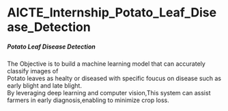 # AICTE_Internship_Potato_Leaf_Disease_Detection
<h5> Potato Leaf Disease Detection </h5>
<p> The Objective is to build a machine learning model that can accurately classify images of <br>
Potato leaves as healty or diseased with specific foucus on disease such as early blight and late blight.<br>
By leveraging deep learning and computer vision,This system can assist farmers in early diagnosis,enabling to minimize crop loss.</p>
